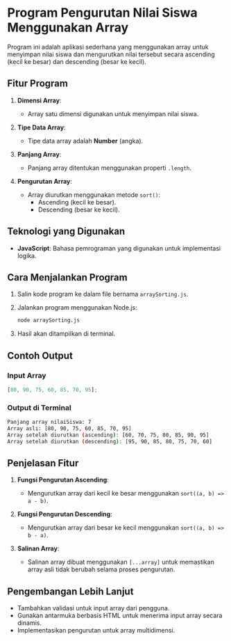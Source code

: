 # Program Pengurutan Nilai Siswa Menggunakan Array

Program ini adalah aplikasi sederhana yang menggunakan array untuk menyimpan nilai siswa dan mengurutkan nilai tersebut secara ascending (kecil ke besar) dan descending (besar ke kecil).

## Fitur Program

1. **Dimensi Array**:

    - Array satu dimensi digunakan untuk menyimpan nilai siswa.

2. **Tipe Data Array**:

    - Tipe data array adalah **Number** (angka).

3. **Panjang Array**:

    - Panjang array ditentukan menggunakan properti `.length`.

4. **Pengurutan Array**:
    - Array diurutkan menggunakan metode `sort()`:
        - Ascending (kecil ke besar).
        - Descending (besar ke kecil).

## Teknologi yang Digunakan

-   **JavaScript**: Bahasa pemrograman yang digunakan untuk implementasi logika.

## Cara Menjalankan Program

1. Salin kode program ke dalam file bernama `arraySorting.js`.
2. Jalankan program menggunakan Node.js:

    ```bash
    node arraySorting.js
    ```

3. Hasil akan ditampilkan di terminal.

## Contoh Output

### Input Array

```js
[80, 90, 75, 60, 85, 70, 95];
```

### Output di Terminal

```bash
Panjang array nilaiSiswa: 7
Array asli: [80, 90, 75, 60, 85, 70, 95]
Array setelah diurutkan (ascending): [60, 70, 75, 80, 85, 90, 95]
Array setelah diurutkan (descending): [95, 90, 85, 80, 75, 70, 60]
```

## Penjelasan Fitur

1. **Fungsi Pengurutan Ascending**:

    - Mengurutkan array dari kecil ke besar menggunakan `sort((a, b) => a - b)`.

2. **Fungsi Pengurutan Descending**:

    - Mengurutkan array dari besar ke kecil menggunakan `sort((a, b) => b - a)`.

3. **Salinan Array**:
    - Salinan array dibuat menggunakan `[...array]` untuk memastikan array asli tidak berubah selama proses pengurutan.

## Pengembangan Lebih Lanjut

-   Tambahkan validasi untuk input array dari pengguna.
-   Gunakan antarmuka berbasis HTML untuk menerima input array secara dinamis.
-   Implementasikan pengurutan untuk array multidimensi.
